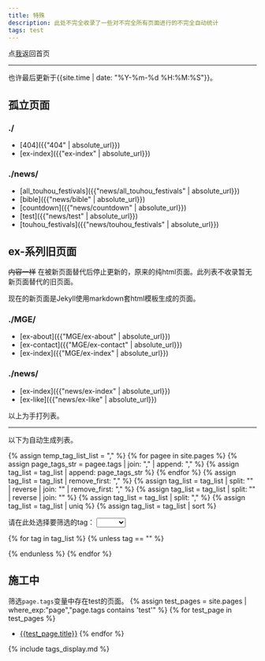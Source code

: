 ```yaml
---
title: 特殊
description: 此处不完全收录了一些对不完全所有页面进行的不完全自动统计
tags: test
---
```

点<a href="..">我</a>返回首页

***

也许最后更新于{{site.time | date: "%Y-%m-%d %H:%M:%S"}}。
## 孤立页面
### ./
- [404]({{"404" | absolute_url}})
- [ex-index]({{"ex-index" | absolute_url}})

### ./news/
- [all_touhou_festivals]({{"news/all_touhou_festivals" | absolute_url}})
- [bible]({{"news/bible" | absolute_url}})
- [countdown]({{"news/countdown" | absolute_url}})
- [test]({{"news/test" | absolute_url}})
- [touhou_festivals]({{"news/touhou_festivals" | absolute_url}})

## ex-系列旧页面
~~内容一样~~ 在被新页面替代后停止更新的，原来的纯html页面。此列表不收录暂无新页面替代的旧页面。

现在的新页面是Jekyll使用markdown套html模板生成的页面。
### ./MGE/
- [ex-about]({{"MGE/ex-about" | absolute_url}})
- [ex-contact]({{"MGE/ex-contact" | absolute_url}})
- [ex-index]({{"MGE/ex-index" | absolute_url}})

### ./news/
- [ex-index]({{"news/ex-index" | absolute_url}})
- [ex-like]({{"news/ex-like" | absolute_url}})

以上为手打列表。

***

以下为自动生成列表。

{% assign temp_tag_list_list = "," %}
{% for pagee in site.pages %}
	{% assign page_tags_str = pagee.tags | join: "," | append: "," %}
	{% assign tag_list = tag_list | append: page_tags_str %}
{% endfor %}
{% assign tag_list = tag_list | remove_first: "," %}
{% assign tag_list = tag_list | split: "" | reverse | join: ""  | remove_first: "," %}
{% assign tag_list = tag_list | split: "" | reverse | join: "" %}
{% assign tag_list = tag_list | split: "," %}
{% assign tag_list = tag_list | uniq %}
{% assign tag_list = tag_list | sort %}

<form action="">
	<p style="display:inline;">请在此处选择要筛选的tag：</p>
	<select id="tags_select">
		<option selected disabled hidden style="display:none;" value="">
		</option>
		{% for tag in tag_list %}
			{% unless tag == "" %}
		<option value="{{tag}}">{{tag}}</option>
			{% endunless %}
		{% endfor %}
	</select>
</form>

{% for tag in tag_list %}
	{% unless tag == "" %}
<div id="{{tag}}" style="display:none;">
	<h2>{{tag}}</h2>
	<p>筛选<code>page.tags</code>变量中存在{{tag}}的页面。</p>
		{% assign tag_pages = site.pages | where_exp: "page","page.tags contains tag" %}
	<ul>
		{% for tag_page in tag_pages %}
		<li><a href="{{tag_page.url}}">{{tag_page.title}}</a></li>
		{% endfor %}
	</ul>
</div>
	{% endunless %}
{% endfor %}

<script>
	var selector = document.getElementById("tags_select");
	setInterval(
	function s()
	{
		for(let i = 1; i < selector.length; i++)
		{
			var value = selector.options[i].value;
			var result = document.getElementById(value);
			if(i == selector.selectedIndex)
			{
				result.style.display = "block";
			}
			else
			{
				result.style.display = "none";
			}
		}
	},100);
</script>

## 施工中
筛选`page.tags`变量中存在test的页面。
{% assign test_pages = site.pages | where_exp:"page","page.tags contains 'test'" %}
{% for test_page in test_pages %}
- [{{test_page.title}}]({{test_page.url}})
{% endfor %}

{% include tags_display.md %}
